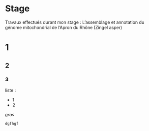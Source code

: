 # Stage
Travaux effectués durant mon stage : L’assemblage et annotation du génome mitochondrial de l’Apron du Rhône (Zingel asper)

# 1
## 2
### 3 

liste : 
- 1
- 2 

*gras*

```
dgfhgf
```
